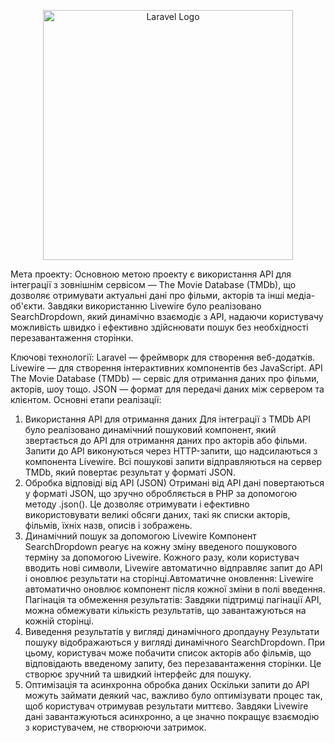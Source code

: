 <p align="center"><a href="https://laravel.com" target="_blank"><img src="https://raw.githubusercontent.com/laravel/art/master/logo-lockup/5%20SVG/2%20CMYK/1%20Full%20Color/laravel-logolockup-cmyk-red.svg" width="400" alt="Laravel Logo"></a></p>

Мета проекту:
Основною метою проекту є використання API для інтеграції з зовнішнім сервісом — The Movie Database (TMDb), що дозволяє отримувати актуальні дані про фільми, акторів та інші медіа-об'єкти. Завдяки використанню Livewire було реалізовано SearchDropdown, який динамічно взаємодіє з API, надаючи користувачу можливість швидко і ефективно здійснювати пошук без необхідності перезавантаження сторінки.

Ключові технології:
Laravel — фреймворк для створення веб-додатків.
Livewire — для створення інтерактивних компонентів без JavaScript.
API The Movie Database (TMDb) — сервіс для отримання даних про фільми, акторів, шоу тощо.
JSON — формат для передачі даних між сервером та клієнтом.
Основні етапи реалізації:
1. Використання API для отримання даних
Для інтеграції з TMDb API було реалізовано динамічний пошуковий компонент, який звертається до API для отримання даних про акторів або фільми. Запити до API виконуються через HTTP-запити, що надсилаються з компонента Livewire. Всі пошукові запити відправляються на сервер TMDb, який повертає результат у форматі JSON.
2. Обробка відповіді від API (JSON)
Отримані від API дані повертаються у форматі JSON, що зручно обробляється в PHP за допомогою методу .json(). Це дозволяє отримувати і ефективно використовувати великі обсяги даних, такі як списки акторів, фільмів, їхніх назв, описів і зображень.
3. Динамічний пошук за допомогою Livewire
Компонент SearchDropdown реагує на кожну зміну введеного пошукового терміну за допомогою Livewire. Кожного разу, коли користувач вводить нові символи, Livewire автоматично відправляє запит до API і оновлює результати на сторінці.Автоматичне оновлення: Livewire автоматично оновлює компонент після кожної зміни в полі введення.
Пагінація та обмеження результатів: Завдяки підтримці пагінації API, можна обмежувати кількість результатів, що завантажуються на кожній сторінці.
4. Виведення результатів у вигляді динамічного дропдауну
Результати пошуку відображаються у вигляді динамічного SearchDropdown. При цьому, користувач може побачити список акторів або фільмів, що відповідають введеному запиту, без перезавантаження сторінки. Це створює зручний та швидкий інтерфейс для пошуку.
5. Оптимізація та асинхронна обробка даних
Оскільки запити до API можуть займати деякий час, важливо було оптимізувати процес так, щоб користувач отримував результати миттєво. Завдяки Livewire дані завантажуються асинхронно, а це значно покращує взаємодію з користувачем, не створюючи затримок.
